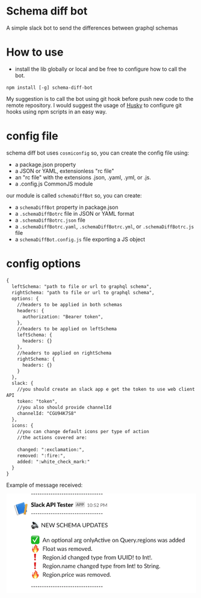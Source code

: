 # Schema diff bot

A simple slack bot to send the differences between graphql schemas

# How to use

- install the lib globally or local and be free to configure how to call the bot.

`npm install [-g] schema-diff-bot`

My suggestion is to call the bot using git hook before push new code to the remote repository. I would suggest the usage of [Husky](https://github.com/typicode/husky) to configure git hooks using npm scripts in an easy way.

# config file

schema diff bot uses `cosmiconfig` so, you can create the config file using:

- a package.json property
- a JSON or YAML, extensionless "rc file"
- an "rc file" with the extensions .json, .yaml, .yml, or .js.
- a .config.js CommonJS module

our module is called  `schemaDiffBot` so, you can create:

- a `schemaDiffBot` property in package.json
- a `.schemaDiffBotrc` file in JSON or YAML format
- a `.schemaDiffBotrc.json` file
- a `.schemaDiffBotrc.yaml`, `.schemaDiffBotrc.yml`, or `.schemaDiffBotrc.js` file
- a `schemaDiffBot.config.js` file exporting a JS object

# config options

```
{
  leftSchema: "path to file or url to graphql schema",
  rightSchema: "path to file or url to graphql schema",
  options: {
    //headers to be applied in both schemas
    headers: {
      authorization: "Bearer token",
    },
    //headers to be applied on leftSchema
    leftSchema: {
      headers: {}
    },
    //headers to applied on rightSchema
    rightSchema: {
      headers: {}
    }
  },
  slack: {
    //you should create an slack app e get the token to use web client API
    token: "token",
    //you also should provide channelId
    channelId: "CGU94K7S8"
  },
  icons: {
    //you can change default icons per type of action
    //the actions covered are:

    changed: ":exclamation:",
    removed: ":fire:",
    added: ":white_check_mark:"
  }
}
```

Example of message received:

![](docs/example.png)